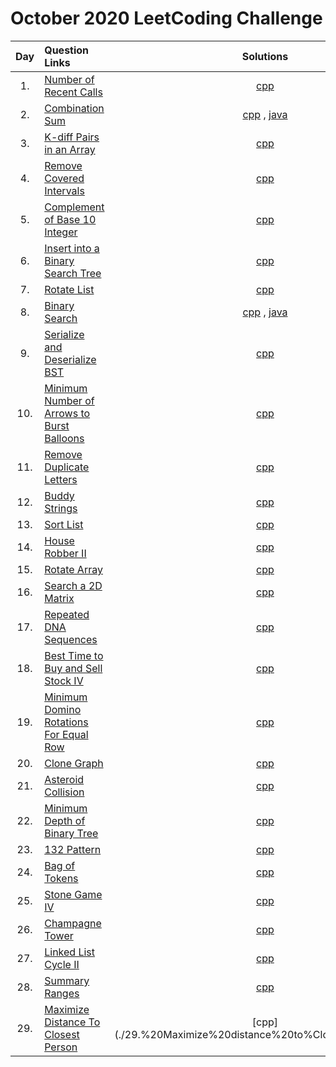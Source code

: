 # October 2020 LeetCoding Challenge

| Day  | Question Links | Solutions | 
| :----: | :-------------------------- | :------: |
| 1.  | [Number of Recent Calls](https://leetcode.com/explore/featured/card/october-leetcoding-challenge/559/week-1-october-1st-october-7th/3480/) | [cpp](./01.%20Number%20of%20Recent%20Calls.cpp) |     
| 2.  | [Combination Sum](https://leetcode.com/explore/featured/card/october-leetcoding-challenge/559/week-1-october-1st-october-7th/3481/) | [cpp](./02.%20Combination%20Sum.cpp) , [java](./02.%20Combination%20Sum.java) |       
| 3.  | [K-diff Pairs in an Array](https://leetcode.com/explore/featured/card/october-leetcoding-challenge/559/week-1-october-1st-october-7th/3482/) | [cpp](./03.%20K-diff%20Pairs%20in%20an%20Array.cpp) |     
| 4.  | [Remove Covered Intervals](https://leetcode.com/explore/featured/card/october-leetcoding-challenge/559/week-1-october-1st-october-7th/3483/) | [cpp](./04.%20Remove%20Covered%20Intervals.cpp) |     
| 5.  | [Complement of Base 10 Integer](https://leetcode.com/explore/featured/card/october-leetcoding-challenge/559/week-1-october-1st-october-7th/3484/) | [cpp](./05.%20Complement%20of%20Base%2010%20Integer.cpp) |     
| 6.  | [Insert into a Binary Search Tree](https://leetcode.com/explore/featured/card/october-leetcoding-challenge/559/week-1-october-1st-october-7th/3485/) | [cpp](./06.%20Insert%20into%20a%20Binary%20Search%20Tree.cpp) |     
| 7.  | [Rotate List](https://leetcode.com/explore/featured/card/october-leetcoding-challenge/559/week-1-october-1st-october-7th/3486/) | [cpp](./07.%20Rotate%20List.cpp) |     
| 8.  | [Binary Search](https://leetcode.com/explore/challenge/card/october-leetcoding-challenge/560/week-2-october-8th-october-14th/3488/) | [cpp](./08.%20Binary%20Search.cpp) , [java](./08.%20Binary%20Search.java) |    
| 9. | [Serialize and Deserialize BST](https://leetcode.com/explore/challenge/card/october-leetcoding-challenge/560/week-2-october-8th-october-14th/3489/) | [cpp](./09.%20Serialize%20and%20Deserialize%20BST.cpp) |    
| 10. | [Minimum Number of Arrows to Burst Balloons](https://leetcode.com/explore/challenge/card/october-leetcoding-challenge/560/week-2-october-8th-october-14th/3490/) | [cpp](./10.%20Minimum%20Number%20of%20Arrows%20to%20Burst%20Balloons.cpp) |      
| 11. | [Remove Duplicate Letters](https://leetcode.com/explore/challenge/card/october-leetcoding-challenge/560/week-2-october-8th-october-14th/3491/) | [cpp](./11.%20Remove%20Duplicate%20Letters.cpp) |    
| 12. | [Buddy Strings](https://leetcode.com/explore/challenge/card/october-leetcoding-challenge/560/week-2-october-8th-october-14th/3492/) | [cpp](./12.%20Buddy%20Strings.cpp) |     
| 13. | [Sort List](https://leetcode.com/explore/challenge/card/october-leetcoding-challenge/560/week-2-october-8th-october-14th/3493/) | [cpp](./13.%20Sort%20List.cpp) |     
| 14. | [House Robber II](https://leetcode.com/explore/challenge/card/october-leetcoding-challenge/560/week-2-october-8th-october-14th/3494/) | [cpp](./14.%20House%20Robber%20II.cpp) |     
| 15. | [Rotate Array](https://leetcode.com/explore/challenge/card/october-leetcoding-challenge/561/week-3-october-15th-october-21st/3496/) | [cpp](./15.%20Rotate%20Array.cpp) |     
| 16. | [Search a 2D Matrix](https://leetcode.com/explore/challenge/card/october-leetcoding-challenge/561/week-3-october-15th-october-21st/3497/) | [cpp](./16.%20Search%20a%202D%20Matrix.cpp) |     
| 17. | [Repeated DNA Sequences](https://leetcode.com/explore/challenge/card/october-leetcoding-challenge/561/week-3-october-15th-october-21st/3498/) | [cpp](./17.%20Repeated%20DNA%20Sequences.cpp) |     
| 18. | [Best Time to Buy and Sell Stock IV](https://leetcode.com/explore/challenge/card/october-leetcoding-challenge/561/week-3-october-15th-october-21st/3499/) | [cpp](./18.%20Best%20Time%20to%20Buy%20and%20Sell%20Stock%20IV.cpp) |     
| 19. | [Minimum Domino Rotations For Equal Row](https://leetcode.com/explore/challenge/card/october-leetcoding-challenge/561/week-3-october-15th-october-21st/3500/) | [cpp](./19.%20Minimum%20Domino%20Rotations%20For%20Equal%20Row.cpp) |     
| 20. | [Clone Graph](https://leetcode.com/explore/challenge/card/october-leetcoding-challenge/561/week-3-october-15th-october-21st/3501/) | [cpp](./20.%20Clone%20Graph.cpp) |     
| 21. | [Asteroid Collision](https://leetcode.com/explore/challenge/card/october-leetcoding-challenge/561/week-3-october-15th-october-21st/3502/) | [cpp](./21.%20Asteroid%20Collision.cpp) |     
| 22. | [Minimum Depth of Binary Tree](https://leetcode.com/explore/challenge/card/october-leetcoding-challenge/562/week-4-october-22nd-october-28th/3504/) | [cpp](./22.%20Minimum%20Depth%20of%20Binary%20Tree.cpp) |     
| 23. | [132 Pattern](https://leetcode.com/explore/challenge/card/october-leetcoding-challenge/562/week-4-october-22nd-october-28th/3505/) | [cpp](./23.%20132%20Pattern.cpp) |     
| 24. | [Bag of Tokens](https://leetcode.com/explore/challenge/card/october-leetcoding-challenge/562/week-4-october-22nd-october-28th/3506/) | [cpp](./24.%20Bag%20of%20Tokens.cpp) |     
| 25. | [Stone Game IV](https://leetcode.com/explore/challenge/card/october-leetcoding-challenge/562/week-4-october-22nd-october-28th/3507/) | [cpp](./25.%20Stone%20Game%20IV.cpp) |     
| 26. | [Champagne Tower](https://leetcode.com/explore/challenge/card/october-leetcoding-challenge/562/week-4-october-22nd-october-28th/3508/) | [cpp](./26.%20Champagne%20Tower.cpp) |     
| 27. | [Linked List Cycle II](https://leetcode.com/explore/challenge/card/october-leetcoding-challenge/562/week-4-october-22nd-october-28th/3509/) | [cpp](./27.%20Linked%20List%20Cycle%20II.cpp) |     
| 28. | [Summary Ranges](https://leetcode.com/explore/challenge/card/october-leetcoding-challenge/562/week-4-october-22nd-october-28th/3510/) | [cpp](./28.%20Summary%20Ranges.cpp) |     
| 29. | [Maximize Distance To Closest Person](https://leetcode.com/explore/challenge/card/october-leetcoding-challenge/563/week-5-october-29th-october-31st/3512/) | [cpp] (./29.%20Maximize%20distance%20to%Closest%Person.cpp) |




<!-- 

|  | []() | ]() |     
|  | []() | ]() |     
|  | []() | ]() |     
|  | []() | ]() |     
|  | []() | ]() |     

 --|
